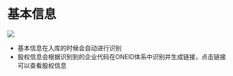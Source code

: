 # 基本信息

![](<../../../.gitbook/assets/image (24).png>)

* 基本信息在入库的时候会自动进行识别
* 股权信息会根据识别到的企业代码在ONEID体系中识别并生成链接，点击链接可以查看股权信息
